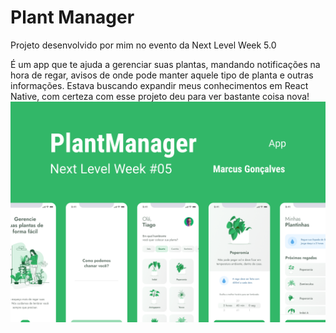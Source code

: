 # Plant Manager
Projeto desenvolvido por mim no evento da Next Level Week 5.0

É um app que te ajuda a gerenciar suas plantas, mandando notificações na hora de regar, avisos de onde pode manter aquele tipo de planta e outras informações.
Estava buscando expandir meus conhecimentos em React Native, com certeza com esse projeto deu para ver bastante coisa nova!
<img src="./preview.png" />
